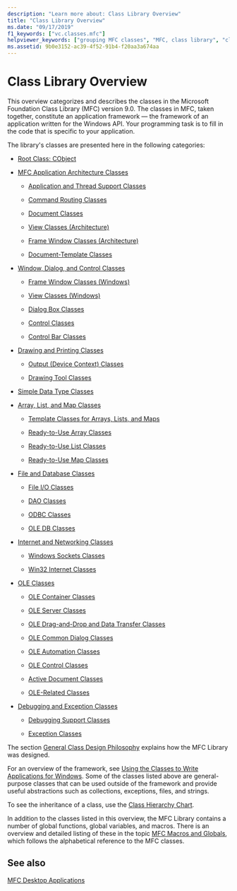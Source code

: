 ```yaml
---
description: "Learn more about: Class Library Overview"
title: "Class Library Overview"
ms.date: "09/17/2019"
f1_keywords: ["vc.classes.mfc"]
helpviewer_keywords: ["grouping MFC classes", "MFC, class library", "classes [MFC], MFC", "class libraries, MFC", "class libraries"]
ms.assetid: 9b0e3152-ac39-4f52-91b4-f20aa3a674aa
---
```

# Class Library Overview

This overview categorizes and describes the classes in the Microsoft Foundation Class Library (MFC) version 9.0. The classes in MFC, taken together, constitute an application framework — the framework of an application written for the Windows API. Your programming task is to fill in the code that is specific to your application.

The library's classes are presented here in the following categories:

- [Root Class: CObject](root-class-cobject.md)

- [MFC Application Architecture Classes](mfc-application-architecture-classes.md)

  - [Application and Thread Support Classes](application-and-thread-support-classes.md)

  - [Command Routing Classes](command-routing-classes.md)

  - [Document Classes](document-classes.md)

  - [View Classes (Architecture)](view-classes-architecture.md)

  - [Frame Window Classes (Architecture)](frame-window-classes-architecture.md)

  - [Document-Template Classes](document-template-classes.md)

- [Window, Dialog, and Control Classes](window-dialog-and-control-classes.md)

  - [Frame Window Classes (Windows)](frame-window-classes-windows.md)

  - [View Classes (Windows)](view-classes-windows.md)

  - [Dialog Box Classes](dialog-box-classes.md)

  - [Control Classes](control-classes.md)

  - [Control Bar Classes](control-bar-classes.md)

- [Drawing and Printing Classes](drawing-and-printing-classes.md)

  - [Output (Device Context) Classes](output-device-context-classes.md)

  - [Drawing Tool Classes](drawing-tool-classes.md)

- [Simple Data Type Classes](simple-data-type-classes.md)

- [Array, List, and Map Classes](array-list-and-map-classes.md)

  - [Template Classes for Arrays, Lists, and Maps](template-classes-for-arrays-lists-and-maps.md)

  - [Ready-to-Use Array Classes](ready-to-use-array-classes.md)

  - [Ready-to-Use List Classes](ready-to-use-list-classes.md)

  - [Ready-to-Use Map Classes](ready-to-use-map-classes.md)

- [File and Database Classes](file-and-database-classes.md)

  - [File I/O Classes](file-i-o-classes.md)

  - [DAO Classes](dao-classes.md)

  - [ODBC Classes](odbc-classes.md)

  - [OLE DB Classes](ole-db-classes.md)

- [Internet and Networking Classes](internet-and-networking-classes.md)

  - [Windows Sockets Classes](windows-sockets-classes.md)

  - [Win32 Internet Classes](win32-internet-classes.md)

- [OLE Classes](ole-classes.md)

  - [OLE Container Classes](ole-container-classes.md)

  - [OLE Server Classes](ole-server-classes.md)

  - [OLE Drag-and-Drop and Data Transfer Classes](ole-drag-and-drop-and-data-transfer-classes.md)

  - [OLE Common Dialog Classes](ole-common-dialog-classes.md)

  - [OLE Automation Classes](ole-automation-classes.md)

  - [OLE Control Classes](ole-control-classes.md)

  - [Active Document Classes](active-document-classes.md)

  - [OLE-Related Classes](ole-related-classes.md)

- [Debugging and Exception Classes](debugging-and-exception-classes.md)

  - [Debugging Support Classes](debugging-support-classes.md)

  - [Exception Classes](exception-classes.md)

The section [General Class Design Philosophy](general-class-design-philosophy.md) explains how the MFC Library was designed.

For an overview of the framework, see [Using the Classes to Write Applications for Windows](using-the-classes-to-write-applications-for-windows.md). Some of the classes listed above are general-purpose classes that can be used outside of the framework and provide useful abstractions such as collections, exceptions, files, and strings.

To see the inheritance of a class, use the [Class Hierarchy Chart](hierarchy-chart.md).

In addition to the classes listed in this overview, the MFC Library contains a number of global functions, global variables, and macros. There is an overview and detailed listing of these in the topic [MFC Macros and Globals](reference/mfc-macros-and-globals.md), which follows the alphabetical reference to the MFC classes.

## See also

[MFC Desktop Applications](mfc-desktop-applications.md)
